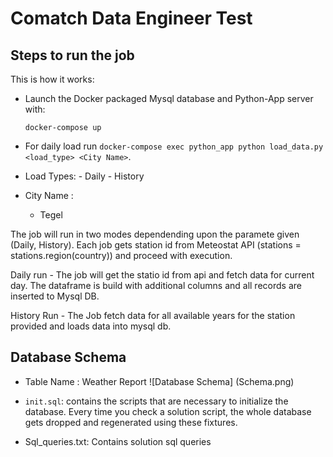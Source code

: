 
# Comatch Data Engineer Test

## Steps to run the job

This is how it works:

  * Launch the Docker packaged Mysql database and Python-App server with:
    ```
    docker-compose up
    ```

  * For daily load  run `docker-compose exec python_app python load_data.py <load_type> <City Name>`.
  *  Load Types:
    - Daily
    - History
  * City Name :
    - Tegel

The job will run in two modes dependending upon the paramete given (Daily, History). Each job gets station id 
from Meteostat API (stations = stations.region(country)) and proceed with execution.

Daily run - The job will get the statio id from api and fetch data for current day. The dataframe is build with 
additional columns and all records are inserted to Mysql DB. 

History Run - The Job fetch data for all available years for the station provided and loads data into mysql db. 

## Database Schema
 * Table Name : Weather Report
 ![Database Schema] (Schema.png)

* `init.sql`: contains the scripts that are necessary to initialize the
  database. Every time you check a solution script, the whole database gets
  dropped and regenerated using these fixtures.

* Sql_queries.txt: Contains solution sql queries